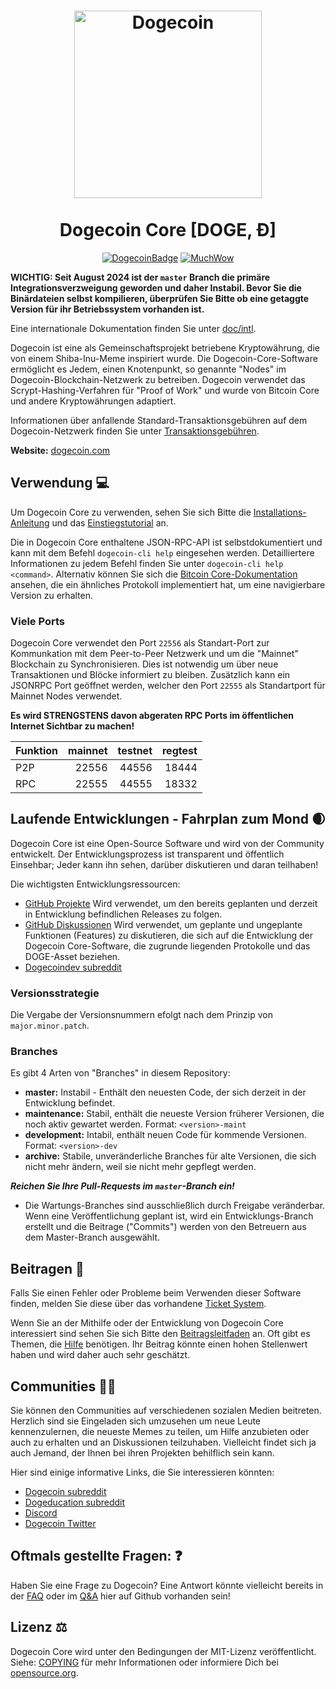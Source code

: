 <h1 align="center">
<img src="https://static.tumblr.com/ppdj5y9/Ae9mxmxtp/300coin.png" alt="Dogecoin" width="300"/>
<br/><br/>
Dogecoin Core [DOGE, Ð]  
</h1>

<div align="center">

[![DogecoinBadge](https://img.shields.io/badge/Doge-Coin-yellow.svg)](https://dogecoin.com)
[![MuchWow](https://img.shields.io/badge/Much-Wow-yellow.svg)](https://dogecoin.com)

</div>

**WICHTIG: Seit August 2024 ist der `master` Branch die primäre Integrationsverzweigung geworden und daher Instabil.
Bevor Sie die Binärdateien selbst kompilieren, überprüfen Sie Bitte ob eine getaggte Version für ihr Betriebssystem vorhanden ist.**
 
Eine internationale Dokumentation finden Sie unter [doc/intl](doc/intl/README.md).
 
Dogecoin ist eine als Gemeinschaftsprojekt betriebene Kryptowährung, die von einem Shiba-Inu-Meme inspiriert wurde.
Die Dogecoin-Core-Software ermöglicht es Jedem, einen Knotenpunkt, so genannte "Nodes" im Dogecoin-Blockchain-Netzwerk zu betreiben.
Dogecoin verwendet das Scrypt-Hashing-Verfahren für "Proof of Work" und wurde von Bitcoin Core und andere Kryptowährungen adaptiert.
 
Informationen über anfallende Standard-Transaktionsgebühren auf dem Dogecoin-Netzwerk finden Sie unter [Transaktionsgebühren](doc/fee-recommendation.md).

**Website:** [dogecoin.com](https://dogecoin.com)
 
## Verwendung 💻
 
Um Dogecoin Core zu verwenden, sehen Sie sich Bitte die [Installations-Anleitung](INSTALL.md) und das [Einstiegstutorial](doc/getting-started.md) an.
 
Die in Dogecoin Core enthaltene JSON-RPC-API ist selbstdokumentiert und kann mit dem Befehl `dogecoin-cli help` eingesehen werden. Detailliertere Informationen zu jedem Befehl finden Sie unter `dogecoin-cli help <command>`. Alternativ können Sie sich die [Bitcoin Core-Dokumentation](https://developer.bitcoin.org/reference/rpc/) ansehen, die ein ähnliches Protokoll implementiert hat, um eine navigierbare Version zu erhalten.
 
### Viele Ports

Dogecoin Core verwendet den Port `22556` als Standart-Port zur Kommunkation
mit dem Peer-to-Peer Netzwerk und um die "Mainnet" Blockchain zu Synchronisieren.
Dies ist notwendig um über neue Transaktionen und Blöcke informiert zu bleiben.
Zusätzlich kann ein JSONRPC Port geöffnet werden, welcher den Port `22555` als Standartport für Mainnet Nodes verwendet.

**Es wird STRENGSTENS davon abgeraten RPC Ports im öffentlichen Internet Sichtbar zu machen!**

| Funktion | mainnet | testnet | regtest |
| :------- | ------: | ------: | ------: |
| P2P      |   22556 |   44556 |   18444 |
| RPC      |   22555 |   44555 |   18332 |

## Laufende Entwicklungen - Fahrplan zum Mond 🌒

Dogecoin Core ist eine Open-Source Software und wird von der Community entwickelt.
Der Entwicklungsprozess ist transparent und öffentlich Einsehbar; Jeder kann ihn sehen, darüber diskutieren und daran teilhaben!

Die wichtigsten Entwicklungsressourcen:

* [GitHub Projekte](https://github.com/dogecoin/dogecoin/projects) 
  Wird verwendet, um den bereits geplanten und derzeit in Entwicklung befindlichen Releases zu folgen.
* [GitHub Diskussionen](https://github.com/dogecoin/dogecoin/discussions)
  Wird verwendet, um geplante und ungeplante Funktionen (Features) zu diskutieren, die sich auf die Entwicklung der Dogecoin Core-Software, die zugrunde liegenden Protokolle und das DOGE-Asset beziehen.
* [Dogecoindev subreddit](https://www.reddit.com/r/dogecoindev/)

### Versionsstrategie

Die Vergabe der Versionsnummern efolgt nach dem Prinzip von ```major.minor.patch```.

### Branches
Es gibt 4 Arten von "Branches" in diesem Repository:

- **master:** Instabil - Enthält den neuesten Code, der sich derzeit in der Entwicklung befindet.
- **maintenance:** Stabil, enthält die neueste Version früherer Versionen, die noch aktiv gewartet werden. Format: ```<version>-maint```
- **development:** Intabil, enthält neuen Code für kommende Versionen. Format: ```<version>-dev```
- **archive:** Stabile, unveränderliche Branches für alte Versionen, die sich nicht mehr ändern, weil sie nicht mehr gepflegt werden.

***Reichen Sie Ihre Pull-Requests im `master`-Branch ein!***

* Die Wartungs-Branches sind ausschließlich durch Freigabe veränderbar. Wenn eine Veröffentlichung geplant ist, wird ein Entwicklungs-Branch erstellt und die Beitrage ("Commits") werden von den Betreuern aus dem Master-Branch ausgewählt.

## Beitragen 🤝
 
Falls Sie einen Fehler oder Probleme beim Verwenden dieser Software finden, melden Sie diese über das vorhandene [Ticket System](https://github.com/dogecoin/dogecoin/issues/new?assignees=&labels=bug&template=bug_report.md&title=%5Bbug%5D+).
 
Wenn Sie an der Mithilfe oder der Entwicklung von Dogecoin Core interessiert sind sehen Sie sich Bitte den [Beitragsleitfaden](CONTRIBUTING.md) an.
Oft gibt es Themen, die [Hilfe](https://github.com/dogecoin/dogecoin/labels/help%20wanted) benötigen. Ihr Beitrag könnte einen hohen Stellenwert haben und wird daher auch sehr geschätzt.
 
## Communities 🚀🍾
 
Sie können den Communities auf verschiedenen sozialen Medien beitreten.
Herzlich sind sie Eingeladen sich umzusehen um neue Leute kennenzulernen, die neueste Memes zu teilen, um Hilfe anzubieten oder auch zu erhalten und an Diskussionen teilzuhaben.
Vielleicht findet sich ja auch Jemand, der Ihnen bei ihren Projekten behilflich sein kann.
 
Hier sind einige informative Links, die Sie interessieren könnten:
 
* [Dogecoin subreddit](https://www.reddit.com/r/dogecoin/)
* [Dogeducation subreddit](https://www.reddit.com/r/dogeducation/)
* [Discord](https://discord.gg/dogecoin)
* [Dogecoin Twitter](https://twitter.com/dogecoin) 
 
## Oftmals gestellte Fragen: ❓
 
Haben Sie eine Frage zu Dogecoin? Eine Antwort könnte vielleicht bereits in der [FAQ](doc/FAQ.md) oder im
[Q&A](https://github.com/dogecoin/dogecoin/discussions/categories/q-a) hier auf Github vorhanden sein!
 
## Lizenz ⚖️
 
Dogecoin Core wird unter den Bedingungen der MIT-Lizenz veröffentlicht.
Siehe: [COPYING](COPYING) für mehr Informationen oder informiere Dich bei [opensource.org](https://opensource.org/licenses/MIT).
